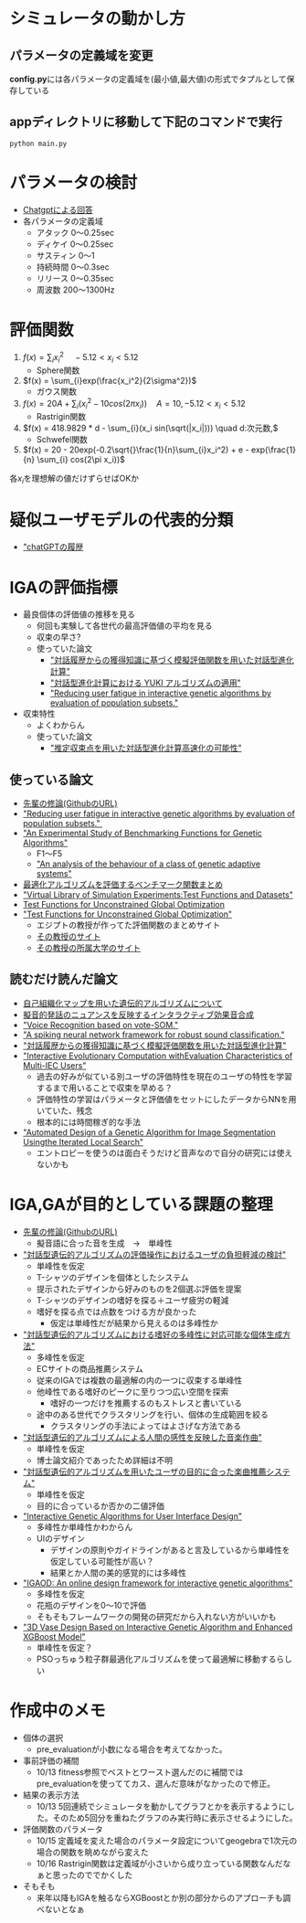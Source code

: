 # シミュレータの動かし方
## パラメータの定義域を変更
**config.py**には各パラメータの定義域を(最小値,最大値)の形式でタプルとして保存している
## appディレクトリに移動して下記のコマンドで実行
```tarminal
python main.py
```
# パラメータの検討
- [Chatgptによる回答](https://chatgpt.com/s/t_68be5ddb84a08191a54ae9eadee2b8c5)
- 各パラメータの定義域
    - アタック 0～0.25sec
    - ディケイ 0～0.25sec
    - サスティン 0～1
    - 持続時間 0～0.3sec
    - リリース 0～0.35sec
    - 周波数 200～1300Hz

# 評価関数
1. $f(x) = \sum_{i}x_i^2 \quad -5.12<x_i<5.12$
    - Sphere関数
2. $f(x) = \sum_{i}exp(\frac{x_i^2}{2\sigma^2})$
    - ガウス関数
3. $f(x) = 20A + \sum_{i}(x_i^2 - 10cos(2\pi x_i)) \quad A = 10,-5.12<x_i<5.12$
    - Rastrigin関数
4. $f(x) = 418.9829 * d - \sum_{i}(x_i sin(\sqrt(|x_i|))) \quad d:次元数,$
    - Schwefel関数
5. $f(x) = 20 - 20exp(-0.2\sqrt{}\frac{1}{n}\sum_{i}x_i^2) + e - exp(\frac{1}{n} \sum_{i} cos(2\pi x_i))$

各$`x_i`$を理想解の値だけずらせばOKか

# 疑似ユーザモデルの代表的分類

- ["chatGPTの履歴](https://chatgpt.com/share/68c77ce7-6394-8009-95de-de186ff53d2d)


# IGAの評価指標
- 最良個体の評価値の推移を見る
    - 何回も実験して各世代の最高評価値の平均を見る
    - 収束の早さ?
    - 使っていた論文
        - ["対話履歴からの獲得知識に基づく模擬評価関数を用いた対話型進化計算"](https://www.jstage.jst.go.jp/article/jjske/14/4/14_TJSKE-D-15-00069/_pdf)
        - ["対話型進化計算における YUKI アルゴリズムの適用"](https://www.jstage.jst.go.jp/article/jsoft/37/1/37_553/_pdf/-char/ja)
        - ["Reducing user fatigue in interactive genetic algorithms by evaluation of population subsets."](https://www.cse.unr.edu/~quiroz/inc/docs/trans2009.pdf)
- 収束特性
    - よくわからん
    - 使っていた論文
        - ["推定収束点を用いた対話型進化計算高速化の可能性"](https://api.lib.kyushu-u.ac.jp/opac_download_md/1810697/FSS2017.pdf)

## 使っている論文
- [先輩の修論(GithubのURL)](https://github.com/mocoatsu/Research)
- ["Reducing user fatigue in interactive genetic algorithms by evaluation of population subsets." ](https://www.cse.unr.edu/~quiroz/inc/docs/trans2009.pdf)
- ["An Experimental Study of Benchmarking Functions for Genetic Algorithms"](https://www.researchgate.net/publication/220662178_An_Experimental_Study_of_Benchmarking_Functions_for_Genetic_Algorithms)
    - F1～F5
    - ["An analysis of the behaviour of a class of genetic adaptive systems"](https://deepblue.lib.umich.edu/handle/2027.42/4507)
- [最適化アルゴリズムを評価するベンチマーク関数まとめ](https://qiita.com/tomitomi3/items/d4318bf7afbc1c835dda)
- ["Virtual Library of Simulation Experiments:Test Functions and Datasets"](https://www.sfu.ca/~ssurjano/optimization.html)
- [Test Functions for Unconstrained Global Optimization](http://www-optima.amp.i.kyoto-u.ac.jp/member/student/hedar/Hedar_files/TestGO_files/Page364.htm)
- ["Test Functions for Unconstrained Global Optimization"](http://www-optima.amp.i.kyoto-u.ac.jp/member/student/hedar/Hedar_files/TestGO_files/Page364.htm)
    - エジプトの教授が作ってた評価関数のまとめサイト
    - [その教授のサイト](http://www-optima.amp.i.kyoto-u.ac.jp/member/student/hedar/Hedar_files/AboutMe.htm)
    - [その教授の所属大学のサイト](https://www.aun.edu.eg/fci/abdel-rahman-hedar-abdel-rahman-ahmed)


## 読むだけ読んだ論文
- [自己組織化マップを用いた遺伝的アルゴリズムについて](https://doi.org/10.1299/jsmeoptis.2008.8.93)
- [擬音的発話のニュアンスを反映するインタラクティブ効果音合成](https://www.interaction-ipsj.org/proceedings/2024/data/pdf/1B-34.pdf)
- ["Voice Recognition based on vote-SOM."](https://www.researchgate.net/publication/281284888_Voice_Recognition_based_on_vote-SOM)
- ["A spiking neural network framework for robust sound classification."](https://www.frontiersin.org/journals/neuroscience/articles/10.3389/fnins.2018.00836/full)
- ["対話履歴からの獲得知識に基づく模擬評価関数を用いた対話型進化計算"](https://www.jstage.jst.go.jp/article/jjske/14/4/14_TJSKE-D-15-00069/_pdf)
- ["Interactive Evolutionary Computation withEvaluation Characteristics of Multi-IEC Users"](https://catalog.lib.kyushu-u.ac.jp/opac_download_md/4488101/IntConf101.pdf)
    - 過去の好みが似ている別ユーザの評価特性を現在のユーザの特性を学習するまで用いることで収束を早める？
    - 評価特性の学習はパラメータと評価値をセットにしたデータからNNを用いていた、残念
    - 根本的には時間稼ぎ的な手法
- ["Automated Design of a Genetic Algorithm for Image Segmentation Usingthe Iterated Local Search"](https://www.scitepress.org/Papers/2024/129085/129085.pdf)
    - エントロピーを使うのは面白そうだけど音声なので自分の研究には使えないかも


# IGA,GAが目的としている課題の整理
- [先輩の修論(GithubのURL)](https://github.com/mocoatsu/Research)
    - 擬音語に合った音を生成　→　単峰性
- ["対話型遺伝的アルゴリズムの評価操作におけるユーザの負担軽減の検討"](https://www.jstage.jst.go.jp/article/jsmecmd/2007.20/0/2007.20_315/_pdf/-char/ja)
    - 単峰性を仮定
    - T-シャツのデザインを個体としたシステム
    - 提示されたデザインから好みのものを2個選ぶ評価を提案
    - T-シャツのデザインの嗜好を探る＋ユーザ疲労の軽減
    - 嗜好を探る点では点数をつける方が良かった
        - 仮定は単峰性だが結果から見えるのは多峰性か
- ["対話型遺伝的アルゴリズムにおける嗜好の多峰性に対応可能な個体生成方法"](https://www.jstage.jst.go.jp/article/tjsai/24/1/24_1_127/_pdf)
    - 多峰性を仮定
    - ECサイトの商品推薦システム
    - 従来のIGAでは複数の最適解の内の一つに収束する単峰性
    - 他峰性である嗜好のピークに至りつつ広い空間を探索
        - 嗜好の一つだけを推薦するのもストレスと書いている
    - 途中のある世代でクラスタリングを行い、個体の生成範囲を絞る
        - クラスタリングの手法によってはよさげな方法である
- ["対話型遺伝的アルゴリズムによる人間の感性を反映した音楽作曲"](https://www.jstage.jst.go.jp/article/jsoft/17/6/17_KJ00003983705/_pdf/-char/ja)
    - 単峰性を仮定
    - 博士論文紹介であったため詳細は不明
- ["対話型遺伝的アルゴリズムを用いたユーザの目的に合った楽曲推薦システム"](https://db-event.jpn.org/deim2010/proceedings/files/A4-1.pdf)
    - 単峰性を仮定
    - 目的に合っているか否かの二値評価
- ["Interactive Genetic Algorithms for User Interface Design"](https://www.cse.unr.edu/~dascalus/CEC2007_Quiroz.pdf)
    - 多峰性か単峰性かわからん
    - UIのデザイン
        - デザインの原則やガイドラインがあると言及しているから単峰性を仮定している可能性が高い？
        - 結果とか人間の美的感覚的には多峰性
- ["IGAOD: An online design framework for interactive genetic algorithms"](https://www.researchgate.net/publication/363741083_IGAOD_An_online_design_framework_for_interactive_genetic_algorithms#:~:text=In%20order%20to%20prompt%20the,IGA%29%2C%20the)
    - 多峰性を仮定
    - 花瓶のデザインを0～10で評価
    - そもそもフレームワークの開発の研究だから入れない方がいいかも
- ["3D Vase Design Based on Interactive Genetic Algorithm and Enhanced XGBoost Model"](https://www.mdpi.com/2227-7390/12/13/1932#:~:text=The%20human%E2%80%93computer%20interaction%20attribute%20of,three%20parts%3A%20the%20vase%20control)
    - 単峰性を仮定？
    - PSOっちゅう粒子群最適化アルゴリズムを使って最適解に移動するらしい
    


# 作成中のメモ
 - 個体の選択
    - pre_evaluationが小数になる場合を考えてなかった。
- 事前評価の補間
    - 10/13 fitness参照でベストとワースト選んだのに補間ではpre_evaluationを使っててカス、選んだ意味がなかったので修正。
- 結果の表示方法
    - 10/13 5回連続でシミュレータを動かしてグラフとかを表示するようにした。そのため5回分を重ねたグラフのみ実行時に表示させるようにした。
- 評価関数のパラメータ
    - 10/15 定義域を変えた場合のパラメータ設定についてgeogebraで1次元の場合の関数を眺めながら変えた
    - 10/16 Rastrigin関数は定義域が小さいから成り立っている関数なんだなぁと思ったのででかくした
- そもそも
    - 来年以降もIGAを触るならXGBoostとか別の部分からのアプローチも調べないとなぁ